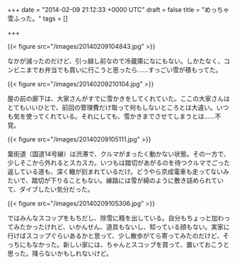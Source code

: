 
+++
date = "2014-02-09 21:12:33 +0000 UTC"
draft = false
title = "めっちゃ雪ふった。"
tags = []

+++


{{< figure src="/images/20140209104843.jpg"  >}}

なかが減ったのだけど、引っ越し前なので冷蔵庫になにもない。しかたなく、コンビニまでお弁当でも買いに行こうと思ったら……すっごい雪が積もってた。

{{< figure src="/images/20140209210104.jpg"  >}}

屋の前の廊下は、大家さんがすでに雪かきをしてくれていた。ここの大家さんはとてもいいひとで、前回の管理費だけ取って何もしないところとは大違い。いつも気を使ってくれている。それにしても、雪かきまでさせてしまうとは……不覚。

{{< figure src="/images/20140209105111.jpg"  >}}

葉街道（国道14号線）は渋滞で、クルマがまったく動かない状態。その一方で、少しそこから外れるとスカスカ。いつもは踏切があがるのを待つクルマでごった返している道も、深く轍が刻まれているだけ。どうやら京成電車も走ってないみたいで、踏切が下りることもない。線路には雪が綿のように敷き詰められていて、ダイブしたい気分だった。

{{< figure src="/images/20140209105306.jpg"  >}}

ではみんなスコップをもちだし、除雪に精を出している。自分もちょっと加わってみたかったけれど、いかんせん、道具もないし、知っている顔もない。実家に行けばスコップぐらいあるかと思って、少し散歩がてら寄ってみたのだけど、そっちにもなかった。新しい家には、ちゃんとスコップを買って、置いておこうと思った。降らないかもしれないけど。


